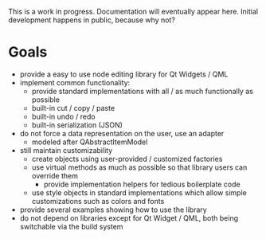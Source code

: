 This is a work in progress. Documentation will eventually appear here. Initial development happens in public, because why not?

# Goals

* provide a easy to use node editing library for Qt Widgets / QML
* implement common functionality:
  * provide standard implementations with all / as much functionally as possible
  * built-in cut / copy / paste
  * built-in undo / redo
  * built-in serialization (JSON)
* do not force a data representation on the user, use an adapter
  * modeled after QAbstractItemModel
* still maintain customizability
  * create objects using user-provided / customized factories 
  * use virtual methods as much as possible so that library users can override them
    * provide implementation helpers for tedious boilerplate code
  * use style objects in standard implementations which allow simple customizations such as colors and fonts
* provide several examples showing how to use the library
* do not depend on libraries except for Qt Widget / QML, both being switchable via the build system
